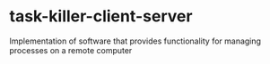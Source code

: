 # task-killer-client-server
Implementation of software that provides functionality for managing processes on a remote computer
